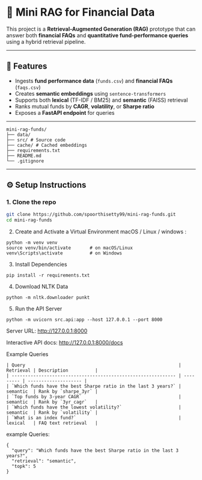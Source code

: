 # 🧠 Mini RAG for Financial Data

This project is a **Retrieval-Augmented Generation (RAG)** prototype that can answer both **financial FAQs** and **quantitative fund-performance queries** using a hybrid retrieval pipeline.

---

## 🚀 Features
- Ingests **fund performance data** (`funds.csv`) and **financial FAQs** (`faqs.csv`)
- Creates **semantic embeddings** using `sentence-transformers`
- Supports both **lexical** (TF-IDF / BM25) and **semantic** (FAISS) retrieval
- Ranks mutual funds by **CAGR**, **volatility**, or **Sharpe ratio**
- Exposes a **FastAPI endpoint** for queries

---

```## 📂 Folder Structure
mini-rag-funds/
├── data/ 
├── src/ # Source code
├── cache/ # Cached embeddings 
├── requirements.txt
├── README.md
└── .gitignore
```

---

## ⚙️ Setup Instructions

### 1. Clone the repo
```bash
git clone https://github.com/spoorthisetty99/mini-rag-funds.git
cd mini-rag-funds
```
2. Create and Activate a Virtual Environment
macOS / Linux / windows :
```
python -m venv venv
source venv/bin/activate       # on macOS/Linux
venv\Scripts\activate          # on Windows
```
3. Install Dependencies
```
pip install -r requirements.txt
```
4. Download NLTK Data
```
python -m nltk.downloader punkt
```
5. Run the API Server
```
python -m uvicorn src.api:app --host 127.0.0.1 --port 8000
```
Server URL: http://127.0.0.1:8000

Interactive API docs: http://127.0.0.1:8000/docs

Example Queries
```
| Query                                                         | Retrieval | Description          |
| ------------------------------------------------------------- | --------- | -------------------- |
| `Which funds have the best Sharpe ratio in the last 3 years?` | semantic  | Rank by `sharpe_3yr` |
| `Top funds by 3-year CAGR`                                    | semantic  | Rank by `3yr_cagr`   |
| `Which funds have the lowest volatility?`                     | semantic  | Rank by `volatility` |
| `What is an index fund?`                                      | lexical   | FAQ text retrieval   |
```
example Queries:
```
{
  "query": "Which funds have the best Sharpe ratio in the last 3 years?",
  "retrieval": "semantic",
  "topk": 5
}
```

